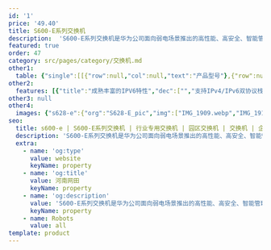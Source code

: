 ```yaml
---
id: '1'
price: '49.40'
title: S600-E系列交换机
description:  'S600-E系列交换机是华为公司面向弱电场景推出的高性能、高安全、智能管理、具备大规模用户接入能力的三层以太交换机产品。'
featured: true
order: 47
category: src/pages/category/交换机.md
other1: 
  table: {"single":[[{"row":null,"col":null,"text":"产品型号"},{"row":null,"col":null,"text":"S628-E\nS628-PWR-E"},{"row":null,"col":null,"text":"S628X-E\nS628X-PWR-E"},{"row":null,"col":null,"text":"S652-E\nS652-PWR-E"},{"row":null,"col":null,"text":"S652X-E\nS652X-PWR-E"}],[{"row":null,"col":null,"text":"交换容量"},{"row":null,"col":null,"text":"336Gbps/2.56Tbps"},{"row":null,"col":null,"text":"336Gbps/2.56Tbps"},{"row":null,"col":null,"text":"336Gbps/2.56Tbps"},{"row":null,"col":null,"text":"336Gbps/2.56Tbps"}],[{"row":null,"col":null,"text":"包转发率"},{"row":null,"col":null,"text":"51Mpps/108Mpps"},{"row":null,"col":null,"text":"108Mpps"},{"row":null,"col":null,"text":"87Mpps/144Mpps"},{"row":null,"col":null,"text":"166Mpps*"}],[{"row":null,"col":null,"text":"固定端口"},{"row":null,"col":null,"text":"24个10/100/1000Base-T以太网端口，4个千兆SFP端口"},{"row":null,"col":null,"text":"24个10/100/1000Base-T以太网端口，4个万兆SFP+端口"},{"row":null,"col":null,"text":"48个10/100/1000Base-T以太网端口，4个千兆SFP端口"},{"row":null,"col":null,"text":"48个10/100/1000Base-T以太网端口，4个万兆SFP+端口"}],[{"row":null,"col":null,"text":"MAC特性"},{"row":null,"col":"4","text":"支持16K MAC地址\n支持MAC地址自动学习和老化\n支持静态、动态、黑洞MAC表项\n支持接口MAC地址学习个数限制"}],[{"row":null,"col":null,"text":"VLAN特性"},{"row":null,"col":"4","text":"支持4K个VLAN\n支持Guest VLAN、Voice VLAN\n支持GVRP协议\n支持MUX VLAN功能\n支持基于MAC/协议/IP子网/策略/端口的VLAN\n支持1:1和N:1 VLAN Mapping功能"}],[{"row":null,"col":null,"text":"IP路由"},{"row":null,"col":"4","text":"静态路由，RIP、RIwebp、OSPF、OSPFv3"}],[{"row":null,"col":null,"text":"互通性"},{"row":null,"col":"4","text":"VBST基于VLAN生成树协议（和PVST/PVST+/RPVST 互通）\nLNP 链路类型协商协议（和DTP相似功能）\nVCMP VLAN集中管理协议（和VTP相似功能）\n\n详细的互联互通认证与报告，请访问这里。"}]]}
other2:
  features: [{"title":"成熟丰富的IPV6特性","dec":["","支持IPv4/IPv6双协议栈、IPv6路由协议RIwebp、 SAVI功能，SAVI提供ND snooping与DHCPv6 snooping，防止IPv6地址仿冒和非法主机接入",""]},{"title":"多种用户接入认证方式","dec":["","支持MAC地址认证、Portal认证及和802.1x认证等多种认证方式",""]},{"title":"SVF极简网络运维","dec":["","SVF（超级虚拟交换网）将园区“核心/汇聚+接入交换机+AP”的网络架构，虚拟化为一台网元，可作为SVF Client角色，即插即用，极简网络运维",""]}]
other3: null
other4:
  images: {"s628-e":{"org":"S628-E_pic","img":["IMG_1909.webp","IMG_1910.webp","IMG_1911.webp","IMG_2009.webp","IMG_2262.webp"]}}
seo:
  title: s600-e | S600-E系列交换机 | 行业专用交换机 | 园区交换机 | 交换机 | 企业网络
  description: 'S600-E系列交换机是华为公司面向弱电场景推出的高性能、高安全、智能管理、具备大规模用户接入能力的三层以太交换机产品。'
  extra:
    - name: 'og:type'
      value: website
      keyName: property
    - name: 'og:title'
      value: 河南网田
      keyName: property
    - name: 'og:description'
      value: 'S600-E系列交换机是华为公司面向弱电场景推出的高性能、高安全、智能管理、具备大规模用户接入能力的三层以太交换机产品。'
      keyName: property
    - name: Robots
      value: all
template: product
---
```

